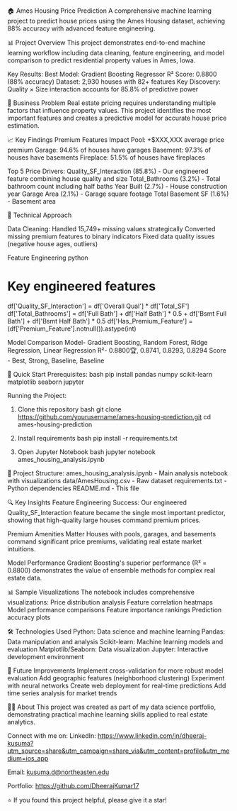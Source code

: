 🏠 Ames Housing Price Prediction
A comprehensive machine learning project to predict house prices using the Ames Housing dataset, achieving 88% accuracy with advanced feature engineering.

📊 Project Overview
This project demonstrates end-to-end machine learning workflow including data cleaning, feature engineering, and model comparison to predict residential property values in Ames, Iowa.

Key Results:
Best Model: Gradient Boosting Regressor
R² Score: 0.8800 (88% accuracy)
Dataset: 2,930 houses with 82+ features
Key Discovery: Quality × Size interaction accounts for 85.8% of predictive power

🎯 Business Problem
Real estate pricing requires understanding multiple factors that influence property values. This project identifies the most important features and creates a predictive model for accurate house price estimation.

📈 Key Findings
Premium Features Impact
Pool: +$XXX,XXX average price premium
Garage: 94.6% of houses have garages
Basement: 97.3% of houses have basements
Fireplace: 51.5% of houses have fireplaces

Top 5 Price Drivers:
Quality_SF_Interaction (85.8%) - Our engineered feature combining house quality and size
Total_Bathrooms (3.2%) - Total bathroom count including half baths
Year Built (2.7%) - House construction year
Garage Area (2.1%) - Garage square footage
Total Basement SF (1.6%) - Basement area

🔧 Technical Approach

Data Cleaning:
Handled 15,749+ missing values strategically
Converted missing premium features to binary indicators
Fixed data quality issues (negative house ages, outliers)

Feature Engineering
python
# Key engineered features
df['Quality_SF_Interaction'] = df['Overall Qual'] * df['Total_SF']
df['Total_Bathrooms'] = df['Full Bath'] + df['Half Bath'] * 0.5 + df['Bsmt Full Bath'] + df['Bsmt Half Bath'] * 0.5
df['Has_Premium_Feature'] = (df['Premium_Feature'].notnull()).astype(int)

Model Comparison
Model- Gradient Boosting, Random Forest, Ridge Regression, Linear Regression
R²- 0.8800🏆, 0.8741, 0.8293, 0.8294
Score - Best, Strong, Baseline, Baseline

🚀 Quick Start
Prerequisites:
bash
pip install pandas numpy scikit-learn matplotlib seaborn jupyter

Running the Project:
1. Clone this repository
bash
git clone https://github.com/yourusername/ames-housing-prediction.git
cd ames-housing-prediction

2. Install requirements
bash
pip install -r requirements.txt

3. Open Jupyter Notebook
bash
jupyter notebook ames_housing_analysis.ipynb

📁 Project Structure:
ames_housing_analysis.ipynb - Main analysis notebook with visualizations
data/AmesHousing.csv - Raw dataset
requirements.txt - Python dependencies
README.md - This file

🔍 Key Insights
Feature Engineering Success:
Our engineered Quality_SF_Interaction feature became the single most important predictor, showing that high-quality large houses command premium prices.

Premium Amenities Matter
Houses with pools, garages, and basements command significant price premiums, validating real estate market intuitions.

Model Performance
Gradient Boosting's superior performance (R² = 0.8800) demonstrates the value of ensemble methods for complex real estate data.

📊 Sample Visualizations
The notebook includes comprehensive visualizations:
Price distribution analysis
Feature correlation heatmaps
Model performance comparisons
Feature importance rankings
Prediction accuracy plots

🛠 Technologies Used
Python: Data science and machine learning
Pandas: Data manipulation and analysis
Scikit-learn: Machine learning models and evaluation
Matplotlib/Seaborn: Data visualization
Jupyter: Interactive development environment

📝 Future Improvements
 Implement cross-validation for more robust model evaluation
 Add geographic features (neighborhood clustering)
 Experiment with neural networks
 Create web deployment for real-time predictions
 Add time series analysis for market trends

👨‍💻 About
This project was created as part of my data science portfolio, demonstrating practical machine learning skills applied to real estate analytics.

Connect with me on:
LinkedIn: https://www.linkedin.com/in/dheeraj-kusuma?utm_source=share&utm_campaign=share_via&utm_content=profile&utm_medium=ios_app

Email: kusuma.d@northeasten.edu

Portfolio: https://github.com/DheerajKumar17


⭐ If you found this project helpful, please give it a star!
